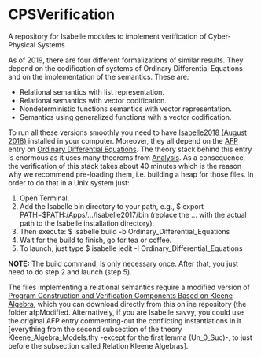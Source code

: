 # CPSVerification
A repository for Isabelle modules to implement verification of Cyber-Physical Systems

As of 2019, there are four different formalizations of similar results. They depend on the codification of systems of Ordinary Differential Equations and on the implementation of the semantics. These are:
* Relational semantics with list representation.
* Relational semantics with vector codification.
* Nondeterministic functions semantics with vector representation.
* Semantics using generalized functions with a vector codification.

To run all these versions smoothly you need to have [Isabelle2018 (August 2018)](https://isabelle.in.tum.de/) installed in your computer. Moreover, they all depend on the [AFP](https://www.isa-afp.org/) entry on [Ordinary Differential Equations](https://www.isa-afp.org/entries/Ordinary_Differential_Equations.html). The theory stack behind this entry is enormous as it uses many theorems from [Analysis](http://isabelle.in.tum.de/dist/library/HOL/HOL-Analysis/index.html). As a consequence, the verification of this stack takes about 40 minutes which is the reason why we recommend pre-loading them, i.e. building a heap for those files. In order to do that in a Unix system just:
1. Open Terminal.
2. Add the Isabelle bin directory to your path, e.g., $ export PATH=$PATH:/Apps/.../Isabelle2017/bin (replace the ... with the actual path to the Isabelle installation directory).
3. Then execute: $ isabelle build -b Ordinary_Differential_Equations
4. Wait for the build to finish, go for tea or coffee. 
5. To launch, just type $ isabelle jedit -l Ordinary_Differential_Equations

**NOTE:** The build command, is only necessary once. After that, you just need to do step 2 and launch (step 5).

The files implementing a relational semantics require a modified version of [Program Construction and Verification Components Based on Kleene Algebra](https://www.isa-afp.org/entries/Algebraic_VCs.html), which you can download directly from this online repository (the folder afpModified. Alternatively, if you are Isabelle savvy, you could use the original AFP entry commenting-out the conflicting instantiations in it [everything from the second subsection of the theory Kleene_Algebra_Models.thy -except for the first lemma (Un_0_Suc)-, to just before the subsection called Relation Kleene Algebras].
